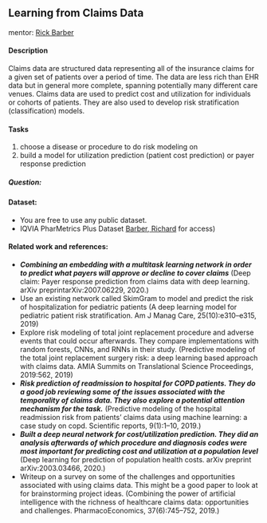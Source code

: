 ## Learning from Claims Data
mentor: [Rick Barber](mailto:barber5@illinois.edu)

#### Description
Claims data are structured data representing all of the insurance claims for a given set of patients over a period of time. 
The data are less rich than EHR data but in general more complete, spanning potentially many different care venues. 
Claims data are used to predict cost and utilization for individuals or cohorts of patients. 
They are also used to develop risk stratification (classification) models. 

#### Tasks
1. choose a disease or procedure to do risk modeling on
2. build a model for utilization prediction (patient cost prediction) or payer response prediction

##### Question:


#### Dataset: 
 - You are free to use any public dataset.
 - IQVIA PharMetrics Plus Dataset [Barber, Richard](mailto:barber5@illinois.edu) for access)

#### Related work and references:
 - ***Combining an embedding with a multitask learning network in order to predict what payers will approve or decline to cover claims***
    (Deep claim: Payer response prediction from claims data with deep learning. arXiv preprintarXiv:2007.06229, 2020.)
 - Use an existing network called SkimGram to model and predict the risk of hospitalization for pediatric patients
    (A deep learning model for pediatric patient risk stratification. Am J Manag Care, 25(10):e310–e315, 2019)
 - Explore risk modeling of total joint replacement procedure and adverse events that could occur afterwards. They compare implementations with random forests, CNNs, and RNNs in their study.
    (Predictive modeling of the total joint replacement surgery risk: a deep learning based approach with claims data. AMIA Summits on Translational Science Proceedings, 2019:562, 2019)
 - ***Risk prediction of readmission to hospital for COPD patients. They do a good job reviewing some of the issues associated with the temporality of claims data. They also explore a potential attention mechanism for the task.***
    (Predictive modeling of the hospital readmission risk from patients’ claims data using machine learning: a case study on copd. Scientific reports, 9(1):1–10, 2019.)
 - ***Built a deep neural network for cost/utilization prediction. They did an analysis afterwards of which procedure and diagnosis codes were most important for predicting cost and utilization at a population level***   
    (Deep learning for prediction of population health costs. arXiv preprint arXiv:2003.03466, 2020.)
 - Writeup on a survey on some of the challenges and opportunities associated with using claims data. 
        This might be a good paper to look at for brainstorming project ideas.
    (Combining the power of artificial intelligence with the richness of healthcare claims data: opportunities and challenges. PharmacoEconomics, 37(6):745–752, 2019.)
